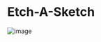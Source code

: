 # Etch-A-Sketch
![image](https://github.com/farzeenrashid/Etch-A-Sketch/assets/120308578/884631af-8348-46e8-8bbd-936e95a49861)
